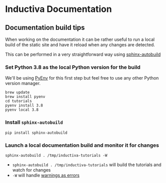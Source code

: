 # Inductiva Documentation

## Documentation build tips

When working on the documentation it can be rather useful to run a local
build of the static site and have it reload when any changes are detected.

This can be performed in a very straightforward way using [sphinx-autobuild](https://github.com/sphinx-doc/sphinx-autobuild#readme)

### Set Python 3.8 as the local Python version for the build

We'll be using [PyEnv](https://github.com/pyenv/pyenv) for this first step but
feel free to use any other Python version manager.

```console
brew update
brew install pyenv
cd tutorials
pyenv install 3.8
pyenv local 3.8
```

### Install `sphinx-autobuild`

```console
pip install sphinx-autobuild
```

### Launch a local documentation build and monitor it for changes

```console
sphinx-autobuild . /tmp/inductiva-tutorials -W
```

* `sphinx-autobuild . /tmp/inductiva-tutorials` will build the tutorials and watch for
changes
* `-W` will handle [warnings as errors](https://www.sphinx-doc.org/en/master/man/sphinx-build.html#cmdoption-sphinx-build-W)
